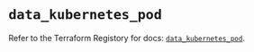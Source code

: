 # `data_kubernetes_pod`

Refer to the Terraform Registory for docs: [`data_kubernetes_pod`](https://registry.terraform.io/providers/hashicorp/kubernetes/2.22.0/docs/data-sources/pod).
